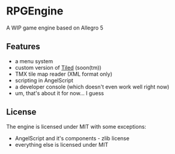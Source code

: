 # RPGEngine
A WIP game engine based on Allegro 5
## Features
* a menu system
* custom version of [Tiled](http://www.mapeditor.org/) (soon(tm))
* TMX tile map reader (XML format only)
* scripting in AngelScript
* a developer console (which doesn't even work well right now)
* um, that's about it for now... I guess

## License
The engine is licensed under MIT with some exceptions:

* AngelScript and it's components - zlib license
* everything else is licensed under MIT
